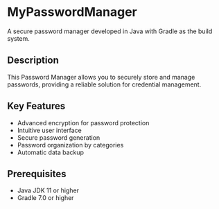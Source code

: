 # MyPasswordManager

A secure password manager developed in Java with Gradle as the build system.

## Description
This Password Manager allows you to securely store and manage passwords, providing a reliable solution for credential management.

## Key Features
- Advanced encryption for password protection
- Intuitive user interface
- Secure password generation
- Password organization by categories
- Automatic data backup

## Prerequisites
- Java JDK 11 or higher
- Gradle 7.0 or higher
